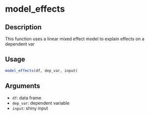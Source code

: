 # model_effects

## Description

This function uses a linear mixed effect model to explain effects on a dependent var

## Usage

```r
model_effects(df, dep_var, input)
```

## Arguments

* `df`: data frame
* `dep_var`: dependent variable
* `input`: shiny input

